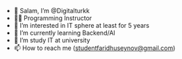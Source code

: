 - 👋 Salam, I’m @Digitalturkk
- 👨‍🏫 Programming Instructor
- 👀 I’m interested in IT sphere at least for 5 years
- 🌱 I’m currently learning Backend/AI
- 🏫 I’m study IT at university  
- 📫 How to reach me (studentfaridhuseynov@gmail.com)

<!---
Digitalturkk/Digitalturkk is a ✨ special ✨ repository because its `README.md` (this file) appears on your GitHub profile.
You can click the Preview link to take a look at your changes.
--->
